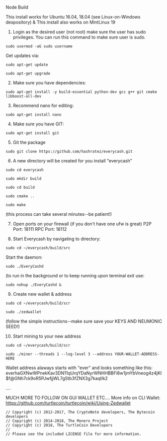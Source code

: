 Node Build

This install works for Ubuntu 16.04, 18.04 (see Linux-on-Windows despository) & This install also works on MintLinux 19  

1. Login as the desired user (not root) make sure the user has sudo privileges.  You can run this command to make sure user is sudo.
```
sudo usermod -aG sudo username
```
Get updates via:
```
sudo apt-get update
```
```
sudo apt-get upgrade
```
2. Make sure you have dependencies:
```
sudo apt-get install -y build-essential python-dev gcc g++ git cmake libboost-all-dev
```

3. Recommend nano for editing: 
```
sudo apt-get install nano
```
4. Make sure you have GIT: 
```
sudo apt-get install git
```
5. Git the package
```
sudo git clone https://github.com/hashratez/everycash.git
```
6. A new directory will be created for you install "everycash"
```
sudo cd everycash
```
```
sudo mkdir build
```
```
sudo cd build
```
```
sudo cmake ..
```
```
sudo make 
```
(this process can take several minutes--be patient!)

7.  Open ports on your firewall (if you don't have one ufw is great)
P2P Port: 18111
RPC Port: 18112

8. Start Everycash by navigating to directory:
```
sudo cd ~/everycash/build/src
```
Start the daemon:
``` 
sudo ./EveryCashd
```
(to run in the background or to keep running upon terminal exit use: 
```
sudo nohup ./EveryCashd &
```

9. Create new wallet & address
```
sudo cd ~/everycash/build/scr
```
```
sudo ./zedwallet
```
(follow the simple instructions--make sure save your KEYS AND NEUMONIC SEED!)

10. Start mining to your new address
```
sudo cd ~/everycash/build/scr
```
```
sudo ./miner --threads 1 --log-level 3 --address YOUR-WALLET-ADDRESS-HERE
```
Wallet address alaways starts with "ever" and looks something like this:
everhaGXNwWPnekKav3DN11qUrqYDaNyrWNHHBBFi8w1jmYbVneog4z4jKI$f@GNh7ck9oR5PJwfjjWL7gStb3fZNX3g7kaqIIk2


....

MUCH MORE TO FOLLOW ON GUI WALLET ETC....
More info on CLI Wallet:
https://github.com/turtlecoin/turtlecoin/wiki/Using-Zedwallet




```
// Copyright (c) 2012-2017, The CryptoNote developers, The Bytecoin developers
// Copyright (c) 2014-2018, The Monero Project
// Copyright (c) 2018, The TurtleCoin Developers
// 
// Please see the included LICENSE file for more information.
```

